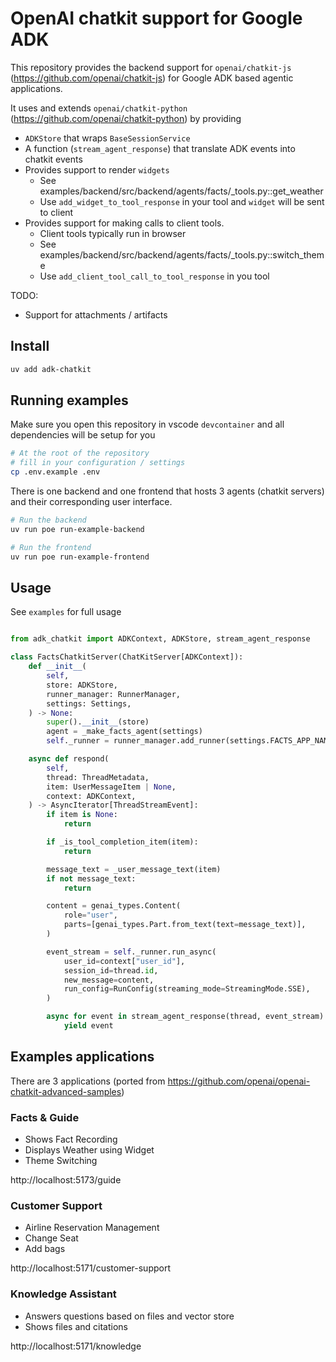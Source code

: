 # OpenAI chatkit support for Google ADK

This repository provides the backend support for `openai/chatkit-js` (https://github.com/openai/chatkit-js) for Google ADK based agentic applications.

It uses and extends `openai/chatkit-python` (https://github.com/openai/chatkit-python) by providing

- `ADKStore` that wraps `BaseSessionService`
- A function (`stream_agent_response`) that translate ADK events into chatkit events
- Provides support to render `widgets`
    * See examples/backend/src/backend/agents/facts/_tools.py::get_weather
    * Use `add_widget_to_tool_response` in your tool and `widget` will be sent to client
- Provides support for making calls to client tools.
    * Client tools typically run in browser
    * See examples/backend/src/backend/agents/facts/_tools.py::switch_theme
    * Use `add_client_tool_call_to_tool_response` in you tool

TODO:
- Support for attachments / artifacts

## Install

```bash
uv add adk-chatkit
```

## Running examples

Make sure you open this repository in vscode `devcontainer` and all dependencies will be setup for you

```bash
# At the root of the repository
# fill in your configuration / settings
cp .env.example .env
```

There is one backend and one frontend that hosts 3 agents (chatkit servers) and their corresponding user interface.

```bash
# Run the backend
uv run poe run-example-backend
```

```bash
# Run the frontend
uv run poe run-example-frontend
```

## Usage

See `examples` for full usage

```python

from adk_chatkit import ADKContext, ADKStore, stream_agent_response

class FactsChatkitServer(ChatKitServer[ADKContext]):
    def __init__(
        self,
        store: ADKStore,
        runner_manager: RunnerManager,
        settings: Settings,
    ) -> None:
        super().__init__(store)
        agent = _make_facts_agent(settings)
        self._runner = runner_manager.add_runner(settings.FACTS_APP_NAME, agent)

    async def respond(
        self,
        thread: ThreadMetadata,
        item: UserMessageItem | None,
        context: ADKContext,
    ) -> AsyncIterator[ThreadStreamEvent]:
        if item is None:
            return

        if _is_tool_completion_item(item):
            return

        message_text = _user_message_text(item)
        if not message_text:
            return

        content = genai_types.Content(
            role="user",
            parts=[genai_types.Part.from_text(text=message_text)],
        )

        event_stream = self._runner.run_async(
            user_id=context["user_id"],
            session_id=thread.id,
            new_message=content,
            run_config=RunConfig(streaming_mode=StreamingMode.SSE),
        )

        async for event in stream_agent_response(thread, event_stream):
            yield event

```

## Examples applications

There are 3 applications (ported from https://github.com/openai/openai-chatkit-advanced-samples)

### Facts & Guide

- Shows Fact Recording
- Displays Weather using Widget
- Theme Switching

http://localhost:5173/guide

### Customer Support

- Airline Reservation Management
- Change Seat
- Add bags

http://localhost:5171/customer-support

### Knowledge Assistant

- Answers questions based on files and vector store
- Shows files and citations

http://localhost:5171/knowledge
